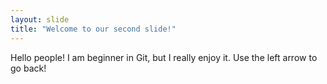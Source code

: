 ```yaml
---
layout: slide
title: "Welcome to our second slide!"
---
```

Hello people! I am beginner in Git, but I really enjoy it.
Use the left arrow to go back!
